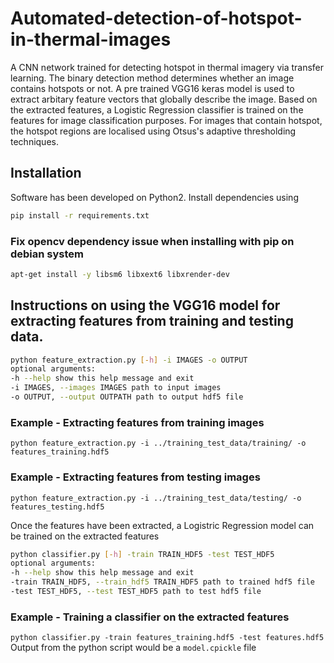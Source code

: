# Automated-detection-of-hotspot-in-thermal-images
A  CNN network trained for detecting hotspot in thermal imagery via transfer learning.
The binary detection method determines whether an image contains hotspots or not. 
A pre trained VGG16 keras model is used to extract arbitary feature vectors that globally describe the image. Based on the extracted features, a Logistic Regression classifier is trained on the features for image classification purposes. For images that contain hotspot, the hotspot regions are localised using Otsus's adaptive thresholding techniques.



## Installation

Software has been developed on Python2. Install dependencies using 
``` bash
pip install -r requirements.txt
```
### Fix opencv dependency issue when installing with pip on debian system
``` bash
apt-get install -y libsm6 libxext6 libxrender-dev
```

## Instructions on using the VGG16 model for extracting features from training and testing data.

```bash
python feature_extraction.py [-h] -i IMAGES -o OUTPUT
optional arguments:
-h --help show this help message and exit
-i IMAGES, --images IMAGES path to input images
-o OUTPUT, --output OUTPATH path to output hdf5 file
```
### Example - Extracting features from training images
  ```python feature_extraction.py -i ../training_test_data/training/ -o features_training.hdf5```
  
### Example - Extracting features from testing images
   ```python feature_extraction.py -i ../training_test_data/testing/ -o features_testing.hdf5 ```

Once the features have been extracted, a Logistric Regression model can be trained on the extracted features

```bash
python classifier.py [-h] -train TRAIN_HDF5 -test TEST_HDF5
optional arguments:
-h --help show this help message and exit
-train TRAIN_HDF5, --train_hdf5 TRAIN_HDF5 path to trained hdf5 file
-test TEST_HDF5, --test TEST_HDF5 path to test hdf5 file
```
### Example - Training a classifier on the extracted features
  ```python classifier.py -train features_training.hdf5 -test features.hdf5```
  Output from the python script would be a `model.cpickle` file
  
